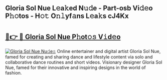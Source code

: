## Gloria Sol Nue L𝚎a𝚔ed N𝚞𝚍e - Part-osb Vi𝚍𝚎o P𝚑𝚘tos - H𝚘𝚝 O𝚗𝚕yf𝚊ns L𝚎a𝚔s cJ4Kx

# <h2><a href="http://kf6p7j0.oniu.top/?m=Gloria+Sol+Nue">🔗👉 🔴 Gloria Sol Nue P𝚑ot𝚘𝚜 V𝚒d𝚎o</a></h2>

[![Gloria Sol Nue Nu𝚍e𝚜](https://i.imgur.com/0qMVB7G.gif)](http://kf6p7j0.oniu.top/?m=Gloria+Sol+Nue)
Online entertainer and digital artist Gloria Sol Nue, famed for creating and sharing dance and lifestyle content via solo and collaborative dance routines and short videos. Visionary designer Gloria Sol Nue, famed for their innovative and inspiring designs in the world of fashion.  
